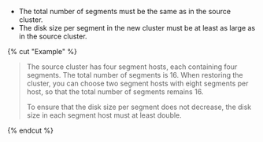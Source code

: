 * The total number of segments must be the same as in the source cluster.
* The disk size per segment in the new cluster must be at least as large as in the source cluster.

{% cut "Example" %}

> The source cluster has four segment hosts, each containing four segments. The total number of segments is 16. When restoring the cluster, you can choose two segment hosts with eight segments per host, so that the total number of segments remains 16.
>
> To ensure that the disk size per segment does not decrease, the disk size in each segment host must at least double.

{% endcut %}
